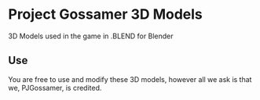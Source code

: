 # Project Gossamer 3D Models
3D Models used in the game in .BLEND for Blender

## Use
You are free to use and modify these 3D models, however all we ask is that we, PJGossamer, is credited.
